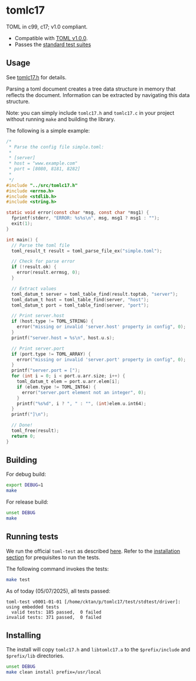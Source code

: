 # tomlc17

TOML in c99, c17; v1.0 compliant.

* Compatible with [TOML v1.0.0](https://toml.io/en/v1.0.0).
* Passes the [standard test suites](https://github.com/toml-lang/toml-test/)

## Usage

See
[tomlc17.h](https://github.com/cktan/tomlc17/blob/main/src/tomlc17.h)
for details.

Parsing a toml document creates a tree data structure in memory that
reflects the document. Information can be extracted by navigating this
data structure.

Note: you can simply include `tomlc17.h` and `tomlc17.c` in your
project without running `make` and building the library.

The following is a simple example:

```c
/*
 * Parse the config file simple.toml:
 *
 * [server]
 * host = "www.example.com"
 * port = [8080, 8181, 8282]
 *
 */
#include "../src/tomlc17.h"
#include <errno.h>
#include <stdlib.h>
#include <string.h>

static void error(const char *msg, const char *msg1) {
  fprintf(stderr, "ERROR: %s%s\n", msg, msg1 ? msg1 : "");
  exit(1);
}

int main() {
  // Parse the toml file
  toml_result_t result = toml_parse_file_ex("simple.toml");

  // Check for parse error
  if (!result.ok) {
    error(result.errmsg, 0);
  }

  // Extract values
  toml_datum_t server = toml_table_find(result.toptab, "server");
  toml_datum_t host = toml_table_find(server, "host");
  toml_datum_t port = toml_table_find(server, "port");

  // Print server.host
  if (host.type != TOML_STRING) {
    error("missing or invalid 'server.host' property in config", 0);
  }
  printf("server.host = %s\n", host.u.s);

  // Print server.port
  if (port.type != TOML_ARRAY) {
    error("missing or invalid 'server.port' property in config", 0);
  }
  printf("server.port = [");
  for (int i = 0; i < port.u.arr.size; i++) {
    toml_datum_t elem = port.u.arr.elem[i];
    if (elem.type != TOML_INT64) {
      error("server.port element not an integer", 0);
    }
    printf("%s%d", i ? ", " : "", (int)elem.u.int64);
  }
  printf("]\n");

  // Done!
  toml_free(result);
  return 0;
}
```

## Building

For debug build:
```bash
export DEBUG=1
make
```

For release build:
```bash
unset DEBUG
make
```

## Running tests

We run the official `toml-test` as described
[here](https://github.com/toml-lang/toml-test). Refer to the
[installation
section](https://github.com/toml-lang/toml-test?tab=readme-ov-file#installation)
for prequisites to run the tests.

The following command invokes the tests:

```bash
make test
```

As of today (05/07/2025), all tests passed:

```
toml-test v0001-01-01 [/home/cktan/p/tomlc17/test/stdtest/driver]: using embedded tests
  valid tests: 185 passed,  0 failed
invalid tests: 371 passed,  0 failed
```


## Installing

The install will copy `tomlc17.h` and `libtomlc17.a` to the `$prefix/include` and `$prefix/lib` directories.

```bash
unset DEBUG
make clean install prefix=/usr/local
```
